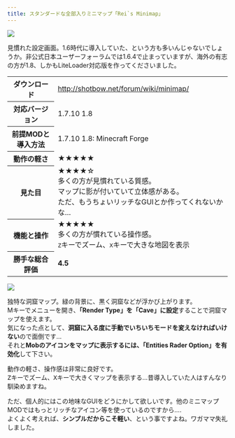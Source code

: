 ```yaml
---
title: スタンダードな全部入りミニマップ「Rei`s Minimap」
---
```


![](https://cdn-ak.f.st-hatena.com/images/fotolife/s/sasigume/20210208/20210208150744.png)

見慣れた設定画面。1.6時代に導入していた、という方も多いんじゃないでしょうか。非公式日本ユーザーフォーラムでは1.6.4で止まっていますが、海外の有志の方が1.8、しかもLiteLoader対応版を作ってくださいました。

<table class="map-table">
<tbody>
<tr>
<th>ダウンロード</th>
<td><a href="http://shotbow.net/forum/wiki/minimap/" target="_blank" rel="noopener noreferrer">http://shotbow.net/forum/wiki/minimap/</a></td>
</tr>
<tr>
<th>対応バージョン</th>
<td><span class="v7">1.7.10</span> <span class="v8">1.8</span></td>
</tr>
<tr>
<th><span>前提MODと<br />導入方法</span></th>
<td><span class="v7">1.7.10</span> <span class="v8">1.8</span>: Minecraft Forge</td>
</tr>
<tr>
<th>動作の軽さ</th>
<td>★★★★★</td>
</tr>
<tr>
<th>見た目</th>
<td>★★★★☆<br />多くの方が見慣れている質感。<br />マップに影が付いていて立体感がある。 <br />ただ、もうちょいリッチなGUIとか作ってくれないかな&#8230; </td>
</tr>
<tr>
<th>機能と操作</th>
<td>★★★★★<br />多くの方が慣れている操作感。<br /><kbd>Z</kbd>キーでズーム、<kbd>X</kbd>キーで大きな地図を表示 </td>
</tr>
<tr>
<th>勝手な総合評価</th>
<td><b>4.5</b></td>
</tr>
</tbody>
</table>

![](https://cdn-ak.f.st-hatena.com/images/fotolife/s/sasigume/20210208/20210208150649.png)

<p>独特な洞窟マップ。緑の背景に、黒く洞窟などが浮かび上がります。<br />Mキーでメニューを開き、<b>「Render Type」を「Cave」に設定</b>することで洞窟マップを使えます。<br />気になった点として、<b><span>洞窟に入る度に手動でいちいちモードを変えなければいけない</span></b>ので面倒です&#8230;<br />それと<strong>Mobのアイコンをマップに表示するには、「Entities Rader Option」を有効化</strong>して下さい。</p>

<p>動作の軽さ、操作感は非常に良好です。<br /><kbd>Z</kbd>キーでズーム、<kbd>X</kbd>キーで大きくマップを表示する&#8230;昔導入していた人はすんなり馴染めますね。</p>
<p>ただ、個人的にはこの地味なGUIをどうにかして欲しいです。他のミニマップMODではもっとリッチなアイコン等を使っているのですから&#8230;.<br />よくよく考えれば、<b>シンプルだからこそ軽い</b>、という事ですよね。ワガママ失礼しました。</p>

